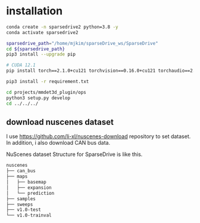 # installation

```bash
conda create -n sparsedrive2 python=3.8 -y
conda activate sparsedrive2

sparsedrive_path="/home/mjkim/sparseDrive_ws/SparseDrive"
cd ${sparsedrive_path}
pip3 install --upgrade pip

# CUDA 12.1
pip install torch==2.1.0+cu121 torchvision==0.16.0+cu121 torchaudio==2.1.0 --index-url https://download.pytorch.org/whl/cu121

pip3 install -r requirement.txt

cd projects/mmdet3d_plugin/ops
python3 setup.py develop
cd ../../../
```

## download nuscenes dataset

I use https://github.com/li-xl/nuscenes-download repository to set dataset.  
In addition, i also download CAN bus data.  

NuScenes dataset Structure for SparseDrive is like this.  

```bash
nuscenes
├── can_bus
├── maps
│   ├── basemap
│   ├── expansion
│   └── prediction
├── samples
├── sweeps
├── v1.0-test
└── v1.0-trainval
```

